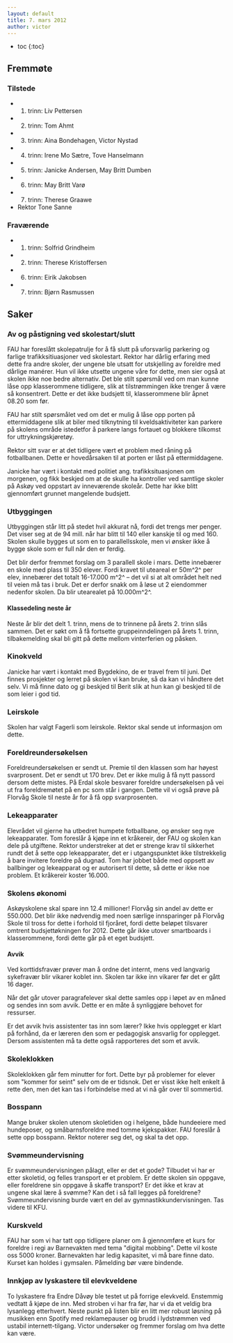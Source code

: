 ```yaml
---
layout: default
title: 7. mars 2012
author: victor
---
```



* toc
{:toc}

Fremmøte
--------

### Tilstede

-   1. trinn: Liv Pettersen
-   2. trinn: Tom Ahmt
-   3. trinn: Aina Bondehagen, Victor Nystad
-   4. trinn: Irene Mo Sætre, Tove Hanselmann
-   5. trinn: Janicke Andersen, May Britt Dumben
-   6. trinn: May Britt Varø
-   7. trinn: Therese Graawe
-   Rektor Tone Sanne

### Fraværende

-   1. trinn: Solfrid Grindheim
-   2. trinn: Therese Kristoffersen
-   6. trinn: Eirik Jakobsen
-   7. trinn: Bjørn Rasmussen

Saker
-----

### Av og påstigning ved skolestart/slutt

FAU har foreslått skolepatrulje for å få slutt på uforsvarlig parkering
og farlige trafikksitiuasjoner ved skolestart. Rektor har dårlig
erfaring med dette fra andre skoler, der ungene ble utsatt for
utskjelling av foreldre med dårlige manérer. Hun vil ikke utsette ungene
våre for dette, men sier også at skolen ikke noe bedre alternativ. Det
ble stilt spørsmål ved om man kunne låse opp klasserommene tidligere,
slik at tilstrømmingen ikke trenger å være så konsentrert. Dette er det
ikke budsjett til, klasserommene blir åpnet 08.20 som før.

FAU har stilt spørsmålet ved om det er mulig å låse opp porten på
ettermiddagene slik at biler med tilknytning til kveldsaktiviteter kan
parkere på skolens område istedetfor å parkere langs fortauet og
blokkere tilkomst for uttrykningskjøretøy.

Rektor sitt svar er at det tidligere vært et problem med råning på
fotballbanen. Dette er hovedårsaken til at porten er låst på
ettermiddagene.

Janicke har vært i kontakt med politiet ang. trafikksituasjonen om
morgenen, og fikk beskjed om at de skulle ha kontroller ved samtlige
skoler på Askøy ved oppstart av inneværende skoleår. Dette har ikke
blitt gjennomført grunnet mangelende budsjett.

### Utbyggingen

Utbyggingen står litt på stedet hvil akkurat nå, fordi det trengs mer
penger. Det viser seg at de 94 mill. når har blitt til 140 eller kanskje
til og med 160. Skolen skulle bygges ut som en to parallellsskole, men
vi ønsker ikke å bygge skole som er full når den er ferdig.

Det blir derfor fremmet forslag om 3 parallell skole i mars. Dette
innebærer en skole med plass til 350 elever. Fordi kravet til uteareal
er 50m^2^ per elev, innebærer det totalt 16-17.000 m^2^ – det vil si at
alt området helt ned til veien må tas i bruk. Det er derfor snakk om å
løse ut 2 eiendommer nedenfor skolen. Da blir utearealet på 10.000m^2^.

#### Klassedeling neste år

Neste år blir det delt 1. trinn, mens de to trinnene på årets 2. trinn
slås sammen. Det er søkt om å få fortsette gruppeinndelingen på årets 1.
trinn, tilbakemelding skal bli gitt på dette mellom vinterferien og
påsken.

### Kinokveld

Janicke har vært i kontakt med Bygdekino, de er travel frem til juni.
Det finnes prosjekter og lerret på skolen vi kan bruke, så da kan vi
håndtere det selv. Vi må finne dato og gi beskjed til Berit slik at hun
kan gi beskjed til de som leier i god tid.

### Leirskole

Skolen har valgt Fagerli som leirskole. Rektor skal sende ut informasjon
om dette.

### Foreldreundersøkelsen

Foreldreundersøkelsen er sendt ut. Premie til den klassen som har høyest
svarprosent. Det er sendt ut 170 brev. Det er ikke mulig å få nytt
passord dersom dette mistes. På Erdal skole besvarer foreldre
undersøkelsen på vei ut fra foreldremøtet på en pc som står i gangen.
Dette vil vi også prøve på Florvåg Skole til neste år for å få opp
svarprosenten.

### Lekeapparater

Elevrådet vil gjerne ha utbedret humpete fotballbane, og ønsker seg nye
lekeapparater. Tom foreslår å kjøpe inn et kråkereir, der FAU og skolen
kan dele på utgiftene. Rektor understreker at det er strenge krav til
sikkerhet rundt det å sette opp lekeapparater, det er i utgangspunktet
ikke tilstrekkelig å bare invitere foreldre på dugnad. Tom har jobbet
både med oppsett av ballbinger og lekeapparat og er autorisert til
dette, så dette er ikke noe problem. Et kråkereir koster 16.000.

### Skolens økonomi

Askøyskolene skal spare inn 12.4 millioner! Florvåg sin andel av dette
er 550.000. Det blir ikke nødvendig med noen særlige innsparinger på
Florvåg Skole til tross for dette i forhold til fjoråret, fordi dette
beløpet tilsvarer omtrent budsjettøkningen for 2012. Dette går ikke
utover smartboards i klasserommene, fordi dette går på et eget budsjett.

#### Avvik

Ved korttidsfravær prøver man å ordne det internt, mens ved langvarig
sykefravær blir vikarer koblet inn. Skolen tar ikke inn vikarer før det
er gått 16 dager.

Når det går utover paragrafelever skal dette samles opp i løpet av en
måned og sendes inn som avvik. Dette er en måte å synliggjøre behovet
for ressurser.

Er det avvik hvis assistenter tas inn som lærer? Ikke hvis opplegget er
klart på forhånd, da er læreren den som er pedagogisk ansvarlig for
opplegget. Dersom assistenten må ta dette også rapporteres det som et
avvik.

### Skoleklokken

Skoleklokken går fem minutter for fort. Dette byr på problemer for
elever som "kommer for seint" selv om de er tidsnok. Det er visst ikke
helt enkelt å rette den, men det kan tas i forbindelse med at vi nå går
over til sommertid.

### Bosspann

Mange bruker skolen utenom skoletiden og i helgene, både hundeeiere med
hundeposer, og småbarnsforeldre med tomme kjekspakker. FAU foreslår å
sette opp bosspann. Rektor noterer seg det, og skal ta det opp.

### Svømmeundervisning

Er svømmeundervisningen pålagt, eller er det et gode? Tilbudet vi har er
etter skoletid, og felles transport er et problem. Er dette skolen sin
oppgave, eller foreldrene sin oppgave å skaffe transport? Er det ikke et
krav at ungene skal lære å svømme? Kan det i så fall legges på
foreldrene? Svømmeundervisning burde vært en del av
gymnastikkundervisningen. Tas videre til KFU.

### Kurskveld

FAU har som vi har tatt opp tidligere planer om å gjennomføre et kurs
for foreldre i regi av Barnevakten med tema "digital mobbing". Dette vil
koste oss 5000 kroner. Barnevakten har ledig kapasitet, vi må bare finne
dato. Kurset kan holdes i gymsalen. Påmelding bør være bindende.

### Innkjøp av lyskastere til elevkveldene

To lyskastere fra Endre Dåvøy ble testet ut på forrige elevkveld.
Enstemmig vedtatt å kjøpe de inn. Med stroben vi har fra før, har vi da
et veldig bra lysanlegg etterhvert. Neste punkt på listen blir en litt
mer robust løsning på musikken enn Spotify med reklamepauser og brudd i
lydstrømmen ved ustabil internett-tilgang. Victor undersøker og fremmer
forslag om hva dette kan være.
